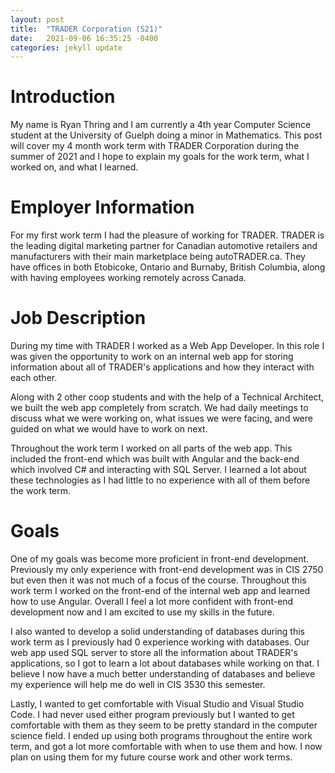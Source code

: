 ```yaml
---
layout: post
title:  "TRADER Corporation (S21)"
date:   2021-09-06 16:35:25 -0400
categories: jekyll update
---
```

# Introduction
My name is Ryan Thring and I am currently a 4th year Computer Science student at the University of Guelph doing a minor in Mathematics. This post will cover my 4 month work term with TRADER Corporation during the summer of 2021 and I hope to explain my goals for the work term, what I worked on, and what I learned.

# Employer Information
For my first work term I had the pleasure of working for TRADER. TRADER is the leading digital marketing partner for Canadian automotive retailers and manufacturers with their main marketplace being autoTRADER.ca. They have offices in both Etobicoke, Ontario and Burnaby, British Columbia, along with having employees working remotely across Canada.

# Job Description
During my time with TRADER I worked as a Web App Developer. In this role I was given the opportunity to work on an internal web app for storing information about all of TRADER's applications and how they interact with each other.

Along with 2 other coop students and with the help of a Technical Architect, we built the web app completely from scratch. We had daily meetings to discuss what we were working on, what issues we were facing, and were guided on what we would have to work on next.

Throughout the work term I worked on all parts of the web app. This included the front-end which was built with Angular and the back-end which involved C# and interacting with SQL Server. I learned a lot about these technologies as I had little to no experience with all of them before the work term.

# Goals
One of my goals was become more proficient in front-end development. Previously my only experience with front-end development was in CIS 2750 but even then it was not much of a focus of the course. Throughout this work term I worked on the front-end of the internal web app and learned how to use Angular. Overall I feel a lot more confident with front-end development now and I am excited to use my skills in the future.

I also wanted to develop a solid understanding of databases during this work term as I previously had 0 experience working with databases. Our web app used SQL server to store all the information about TRADER's applications, so I got to learn a lot about databases while working on that. I believe I now have a much better understanding of databases and believe my experience will help me do well in CIS 3530 this semester.

Lastly, I wanted to get comfortable with Visual Studio and Visual Studio Code. I had never used either program previously but I wanted to get comfortable with them as they seem to be pretty standard in the computer science field. I ended up using both programs throughout the entire work term, and got a lot more comfortable with when to use them and how. I now plan on using them for my future course work and other work terms.
